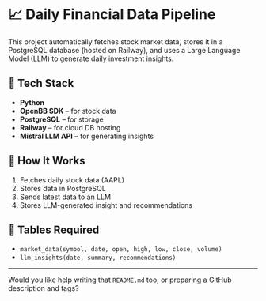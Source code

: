 # 📈 Daily Financial Data Pipeline

This project automatically fetches stock market data, stores it in a PostgreSQL database (hosted on Railway), and uses a Large Language Model (LLM) to generate daily investment insights.

## 🔧 Tech Stack

- **Python**
- **OpenBB SDK** – for stock data
- **PostgreSQL** – for storage
- **Railway** – for cloud DB hosting
- **Mistral LLM API** – for generating insights

## 🚀 How It Works

1. Fetches daily stock data (AAPL)
2. Stores data in PostgreSQL
3. Sends latest data to an LLM
4. Stores LLM-generated insight and recommendations

## 📂 Tables Required

- `market_data(symbol, date, open, high, low, close, volume)`
- `llm_insights(date, summary, recommendations)`

---

Would you like help writing that `README.md` too, or preparing a GitHub description and tags?

